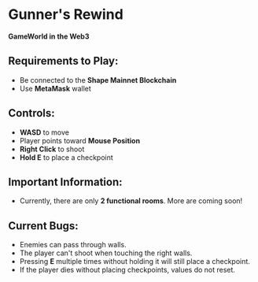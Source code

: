 # Gunner's Rewind  
**GameWorld in the Web3**

## Requirements to Play:
- Be connected to the **Shape Mainnet Blockchain**
- Use **MetaMask** wallet

## Controls:
- **WASD** to move
- Player points toward **Mouse Position**
- **Right Click** to shoot
- **Hold E** to place a checkpoint

## Important Information:
- Currently, there are only **2 functional rooms**. More are coming soon!

## Current Bugs:
- Enemies can pass through walls.
- The player can't shoot when touching the right walls.
- Pressing **E** multiple times without holding it will still place a checkpoint.
- If the player dies without placing checkpoints, values do not reset.
